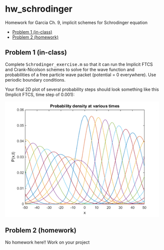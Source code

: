 # hw_schrodinger
Homework for Garcia Ch. 9, implicit schemes for Schrodinger equation

<div>
  
*   [Problem 1 (in-class)](#2)
*   [Problem 2 (homework)](#3)

</div>

## Problem 1 (in-class)<a name="2"></a>

Complete <tt>Schrodinger_exercise.m</tt> so that it can run the Implicit FTCS and Crank-Nicolson schemes to solve for the wave function and probabilities of a free particle wave packet (potential = 0 everywhere). Use periodic boundary conditions.

Your final 2D plot of several probability steps should look something like this (Implicit FTCS, time step of 0.001):

![Problem 1](Schrodinger_probs.png)

## Problem 2 (homework)<a name="3"></a>

No homework here!! Work on your project

